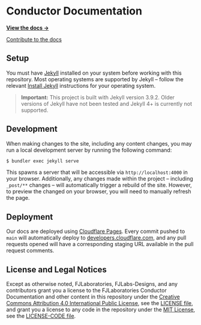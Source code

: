 # Conductor Documentation

**[View the docs →](https://conductor.fjlaboratories.com/)**

[Contribute to the docs](https://github.com/cloudflare/cloudflare-docs/blob/production/CONTRIBUTING.md)

## Setup

You must have [Jekyll](https://jekyllrb.com/) installed on your system before working with this repository. Most operating systems are supported by Jekyll – follow the relevant [Install Jekyll](https://jekyllrb.com/docs/installation/) instructions for your operating system.

> **Important:** This project is built with Jekyll version 3.9.2. Older versions of Jekyll have not been tested and Jekyll 4+ is currently not supported.

## Development

When making changes to the site, including any content changes, you may run a local development server by running the following command:

```sh
$ bundler exec jekyll serve
```

This spawns a server that will be accessible via `http://localhost:4000` in your browser. Additionally, any changes made within the project – including `_post/**` changes – will automatically trigger a rebuild of the site. However, to preview the changed on your browser, you will need to manually refresh the page.

## Deployment

Our docs are deployed using [Cloudflare Pages](https://pages.cloudflare.com). Every commit pushed to `main` will automatically deploy to [developers.cloudflare.com](https://developers.cloudflare.com), and any pull requests opened will have a corresponding staging URL available in the pull request comments.

## License and Legal Notices

Except as otherwise noted, FJLaboratories, FJLabs-Designs, and any contributors grant you a license to the FJLaboratories Conductor Documentation and other content in this repository under the [Creative Commons Attribution 4.0 International Public License](https://creativecommons.org/licenses/by/4.0/legalcode), see the [LICENSE file](https://github.com/fjlabs-designs/conductor-documentation/blob/main/LICENSE), and grant you a license to any code in the repository under the [MIT License](https://opensource.org/licenses/MIT), see the [LICENSE-CODE file](https://github.com/fjlabs-designs/conductor-documentation/blob/main/LICENSE-CODE).